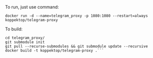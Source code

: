 To run, just use command:

```docker run -d --name=telegram_proxy -p 1080:1080 --restart=always koppektop/telegram-proxy```

To build:

```git clone https://github.com/akolnoochenko/telegram_proxy.git/
cd telegram_proxy/
git submodule init
git pull --recurse-submodules && git submodule update --recursive
docker build -t koppektop/telegram-proxy .```
